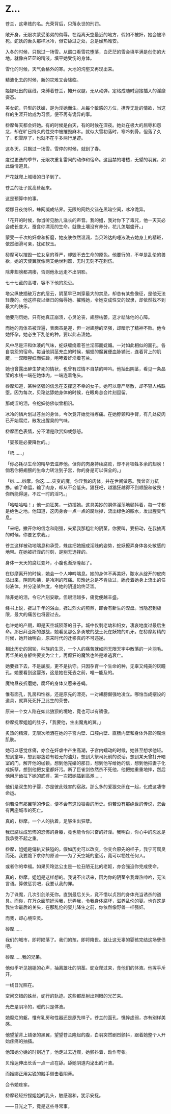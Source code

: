 # Z…

苍兰，这卑贱的名。光荣背后，只落永世的刑罚。

敞开身，无限次蒙受弟弟的侮辱。在距离天空最近的地方，假如不被奸，她会被冷死。蛇妖的舌头那样冰冷，但它舔过之处，总是燥热难安。

入冬的时候，只飘过一场雪。从窗口看雪花堕落，白茫茫的雪会填平满是创伤的大地。就像白茫茫的精液，填平她受伤的身体。

雪化的时候，天气会格外的寒。大地的沟壑又再现出来。

精液化去的时候，新的灾难又会降临。

姬娜吐出的丝线，束缚着苍兰，摊开双腿，无从动弹。定格成随时迎接插入的淫糜姿态。

美女蛇，异型的妖媚，是为淫她而生。从每个敏感的方位，撩弄无耻的情欲，当这样的生涯开始成为习惯，便不再有诡异的事。

桫摩每天都会奸她。有的时候是白天，有的时候在深夜。她处在极大的屈辱和怨忿，却在旷日持久的性交中被摧毁麻木。就似大雪初落时，寒冷刺骨。但落了久了，积雪厚了，也就不在乎多两行足迹。

这冬天，只飘过一场雪。雪停的时候，就到了春。

度过更迭的季节，无限次重复雷同的动作和宿命。这囚禁的塔楼，无望的羽翼，如此煽情道具。

尸花就爬上城墙的日子到了。

苍兰的肚子就高耸起来。

这是预算中的事。

姬娜日夜纺织，蛛网凝成结界。无限的网路交错在黑暗空间，冰冷诡异。

「花开的时候，你当听见胎儿滋长的声音。我的姐，我对你下了毒咒，他一天天必会成长变大，蚕食你漂亮的生命。就像土壤没有养分，花儿怎堪盛开。」

蒙受一千次的奸虐和折磨，她皮肤依然温润，当贝玲达的唾液洗去她身上的精斑，依然细滑可亲，犹如软玉。

桫摩可以摧毁一位女皇的尊严，却毁不去生命的原色。他要行的，不单是乱伦的兽欲，她的天使翼就像两支绝世利器，无时无刻不在刺伤。

除非翅膀都凋痿，否则他永远走不出阴影。

七十七截的高塔，容不下他的怨忌。

塔尖纵使插破万古的层云，阴茎早已刺穿最大的禁忌，却总有某些像征，是他无法轻蔑的。他这样夜以继日的侮辱她、摧残她，令她变成性交的奴隶，却依然找不到最大的快乐。

他要刑罚她，只有她真正崩溃，心灵沦丧，翅膀枯萎，这才祛除他的心障。

而她的肉体虽被淫遍，表面虽是迎，但一对翅膀的坚强，却暗示了精神不败。他令她怀孕，她必生下乱伦的种。要以此击溃她。

风中尽是汗和体液的气味，蛇妖缠绕着苍兰淫邪而妩媚。一对如此相似的面孔，各自哀怨的宿命。每当他阴茎充血的时候，蝙蝠的魔翼便血脉铺张，连着背上的肌腱，一双眼猩红而狂躁，咆哮着奸淫着苍兰。

她也曾露出醉生梦死的情状，也曾有过情不自禁的呻吟。他抽出阴茎，看见一条晶莹的水线一端在她体内，一端连着龟头。

桫摩知道，某种坚强的信念在支撑这不幸的女子。她可以尊严尽散，却不容人格跌堕。因为每次，贝玲达舔她身体的时候，在眼角总会片刻逗留。

那咸涩的泪，令蛇妖彷佛似曾相识。

冰冷的鳞片划过苍兰的身体，今次竟开始觉得疼痛。在她脖颈和手臂，有几处皮肉已开始腐烂，散发出腥臭的气味。

桫摩面色表情，分不清是欣赏抑或怨怒。

「婴孩是必要降世的。」

「唔……」

「你必耗尽生命的精华去滋养他。但你的肉身持续腐败，却不肯牺牲多余的翅膀！倘若你把翅膀的生命力转注到子宫，你的身是可以保全的。」

「桫……桫摩。你这……灾变的魔，你淫我的肉体，并在世间做恶。我曾奋力抗挣。输了命运，输了肉身，却从不会低头。猖狂吧，越猖狂越得不到顺服和敬畏！你所能得逞，不过一时的淫巧。」

「哈哈哈哈！」他一边狂笑，一边插她。这具美妙的胴体淫荡地颤抖着，每一寸都是绝色之地。他知道，这肉身会一点一点的腐烂掉，流出绿色的脓水，发出腥臭气息。

「来吧，撇开你的信念和刚强，夹紧我那粗壮的阴茎。你要叫，要扭动，在我抽离的时候，你要乞求我。」

苍兰这样被动地喘息和承受，蛛丝把她捆成淫贱的姿势，蛇妖撩弄身体各处敏感的地带。在她被奸淫的时刻，是别无选择的。

身体一天天的腐烂变坏，小腹也渐渐隆起了。

在桫摩离开的时候，她会一个人呻吟喘息。她的身体不再美好，脓水从绽开的皮肉溢出来，阴风吹拂，是冷冽的阵痛。贝玲达总是不肯放过，舔食着她身上流出的任何液体。并分泌某种度，令她的阴道始终泛滥。

除非她的泪，令它片刻安歇。但眼泪越多，痛觉便越丰盛。

经书上说，捱过千年的浴血，捱过烈火的煎熬，即会有新生的涅盘。当隐忍到极限，最大的痛苦也将要过去。

也许她的产期，即是天空城陨落的日子。城中仅剩老幼和妇女，凄哀地度过最后生命。那日拜亚斯的激战，她看见那么多勇敢的战士死在妖物的爪牙。在桫摩射精的时候，她开始明白，原来时代的迁移真的不可违逆。

相比历史的回轮，种族的生灭，一个人的痛苦就如同无限天宇中散落的一片羽毛。再华美的身躯终要变为尘土，再癫狂的魔煞也终是难逃衰亡。

她要捱下去，不是屈服，更不是执守。只因孕育一个生命的种，无辜又纯美的灰瞳孔。她要看到这婴孩，这是她在死去之前，唯一能及的。

魔物昼夜折磨她，腐坏的身体又惹来苍蝇。

惟有面孔，乳房和性器，还是原先的漂亮，一对翅膀倔强地凌立。哪怕当成摆设的道具，就算死死扞卫此生的荣誉。

原来一个女人陷在如此狼狈的境地，竟也可以有骄傲。

桫摩抚摩姐姐的肚子，「我要他，生出魔鬼的翼。」

炙热的精液，无限次喷洒在她的子宫内壁、口腔内壁、直肠内壁和身体外部的腐烂肌肤。

她可以感觉疼痛，亦会在奸虐中产生高潮，子宫内蠕动的时候，她甚至想求他轻。想到童年，想到那盏若有若无的油灯，想到大祭司死前的说话，想到某天曾打开暗室的门，解开他的枷锁。想到他完婚的那日，想到他写给她的信，想到他把妻子化成妖孽，想到他把女童都奸污。断了巨雀剑依然杀不死他，他把她重重地摔，然后他用牙齿拉下她的底裤，第一次把她插到高潮……

他们是双生的孑婴，亦是彼此残害的宿敌。那么多的爱狠交织在一起，化成这凄惨命运。

倘若没有那翼望的传说，便不会有这段狠毒的历史。倘若没有那绝世的传说，怎会有两座城市的死亡。

真的，桫摩。一个人的执着，足够生出狂孽。

我已腐烂成恐怖的恐怖的身躯，竟也能令你兴奋的奸淫。我明白，你心中的怨忿是我承受不起之重。

桫摩，姐姐是偏执又狭隘的。假如历史可以改变，你变会原先的样子，我宁可腐臭而死。我要跪下求你的原谅——为了天空城的童话，竟可以牺牲任何人。

或者你的幸福。如果贝玲达公主是一位丑陋无比的老妪，亦会强迫你完成使命。

真的，桫摩。姐姐是这样想的。我说不出话来，因为你的阴茎令我燥热呻吟，无法言语。算做惩罚吧，我要认我的罪。

为了诛魔，几次引剑杀死你。直到最后关头，竟不惜以贞烈的身体充当诱杀的道具。而你，在万众面前奸污我，玩弄我，令我身体腐坏，滋养乱伦的婴。也许这是我生命最后的关头，在那乱伦的婴儿降生之前，你依然像野兽一样强奸。

而我，却心境空灵。

桫摩……

我们的城市，即将陨落了。我们的孩，即将降世。就让这无辜的婴孩完结这场孽债吧。

桫摩……我的兄弟。

他似乎听见姐姐的心声，抽离雄壮的阴茎。蛇女爬过来，食他们的体液。他挥手斥开。

一线日光照在。

空间交错的蛛丝，蛇行的轨迹。这些都反射出刺眼的光芒来。

光芒是阴冷的，暖的只是体液。

她糜烂的躯，惟有乳房和性器还是原先样子。苍兰的面孔，憔悴虚弱，亦有别样美感。

他望望背上铺张的黑翼，望望苍兰隆起的腹，白羽突然剧烈颤抖，跟着她整个人开始疼痛的抽搐。

他知她分娩的时刻近了，他走过去近观，她颤抖着，动作夸张。

贝玲达伸出长舌一点一点在舔。舔她阴道内泌出的汁液。

而姬娜正用尖锐的触手侧击着阴蒂。

会令她痉挛。

桫摩轻轻拧捏姐姐的乳头，触感温和，犹示安抚。

——日光之下，竟是这些寻常事。
